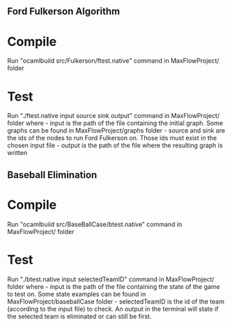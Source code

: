 ## Ford Fulkerson Algorithm 

# Compile
Run "ocamlbuild src/Fulkerson/ftest.native" command in MaxFlowProject/ folder

# Test 
Run "./ftest.native input source sink output" command in MaxFlowProject/ folder where 
    - input is the path of the file containing the initial graph. Some graphs can be found in MaxFlowProject/graphs folder 
    - source and sink are the ids of the nodes to run Ford Fulkerson on. Those ids must exist in the chosen input file
    - output is the path of the file where the resulting graph is written 

## Baseball Elimination 

# Compile 
Run "ocamlbuild src/BaseBallCase/btest.native" command in MaxFlowProject/ folder

# Test 
Run "./btest.native input selectedTeamID" command in MaxFlowProject/ folder where 
    - input is the path of the file containing the state of the game to test on. Some state examples can be found in MaxFlowProject/baseballCase folder 
    - selectedTeamID is the id of the team (according to the input file) to check.
An output in the terminal will state if the selected team is eliminated or can still be first. 
